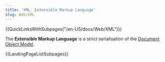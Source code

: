 ```yaml
---
title: 'XML: Extensible Markup Language'
slug: Web/XML
---
```

{{QuickLinksWithSubpages("/en-US/docs/Web/XML")}}

The **Extensible Markup Language** is a strict serialisation of the [Document Object Model](/ja/docs/Web/API/Document_Object_Model).

{{LandingPageListSubpages}}
